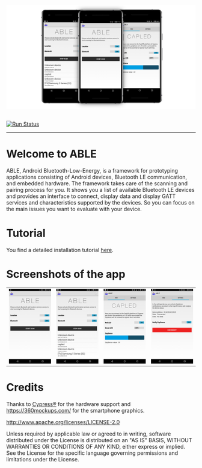 <table border="0">
<tr align="center">
	<img src="https://raw.githubusercontent.com/Echtzeitsysteme/able/master/wiki/able_github.jpg" style="max-width:100%;" />
</tr>
</table>

[![Run Status](https://api.shippable.com/projects/5a2b9d4dcf141c0700bd1465/badge?branch=master)](https://app.shippable.com/github/Echtzeitsysteme/able)

***
# Welcome to ABLE
ABLE, Android Bluetooth-Low-Energy, is a framework for prototyping applications consisting of Android devices, Bluetooth LE communication, and embedded hardware. The framework takes care of the scanning and pairing process for you. It shows you a list of available Bluetooth LE devices and provides an interface to connect, display data and display GATT services and characteristics supported by the devices. So you can focus on the main issues you want to evaluate with your device.

# Tutorial
You find a detailed installation tutorial [here](https://github.com/Echtzeitsysteme/able/wiki).

# Screenshots of the app
<table border="0">
<tr>
<td><img alt="ABLE SCAN" src="https://raw.githubusercontent.com/Echtzeitsysteme/able/master/android/screenshots/ABLE1.png" width="200px"/></td>
<td><img alt="ABLE STOP SCAN" src="https://raw.githubusercontent.com/Echtzeitsysteme/able/master/android/screenshots/ABLE2.png"   width="200px"/></td>
<td><img alt="ABLE CAPLED" src="https://raw.githubusercontent.com/Echtzeitsysteme/able/master/android/screenshots/ABLE3.png"   width="200px"/></td>
<td><img alt="ABLE CAPLED" src="https://raw.githubusercontent.com/Echtzeitsysteme/able/master/android/screenshots/ABLE4.png"   width="200px"/></td>
</tr>
</table>

# Credits

Thanks to [Cypress®](http://www.cypress.com/) for the hardware support and https://360mockups.com/ for the smartphone graphics.

http://www.apache.org/licenses/LICENSE-2.0

Unless required by applicable law or agreed to in writing, software distributed under the License is distributed on an "AS IS" BASIS, WITHOUT WARRANTIES OR CONDITIONS OF ANY KIND, either express or implied. See the License for the specific language governing permissions and limitations under the License.
